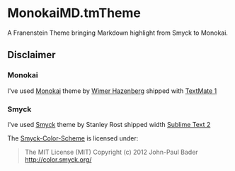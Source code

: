 MonokaiMD.tmTheme
=================

A Franenstein Theme bringing Markdown highlight from Smyck to Monokai.

Disclaimer
----------

### Monokai

I've used [Monokai][3] theme by [Wimer Hazenberg][4] shipped with [TextMate 1][1]


### Smyck

I've used [Smyck][5] theme by Stanley Rost shipped width [Sublime Text 2][2]

The [Smyck-Color-Scheme][6] is licensed under:    
> The MIT License (MIT) Copyright (c) 2012 John-Paul Bader    
> http://color.smyck.org/


[1]: http://macromates.com/
[2]: http://www.sublimetext.com/
[3]: http://www.monokai.nl/blog/2006/07/15/textmate-color-theme/
[4]: http://monokai.nl/
[5]: http://color.smyck.org
[6]: https://github.com/hukl/Smyck-Color-Scheme

